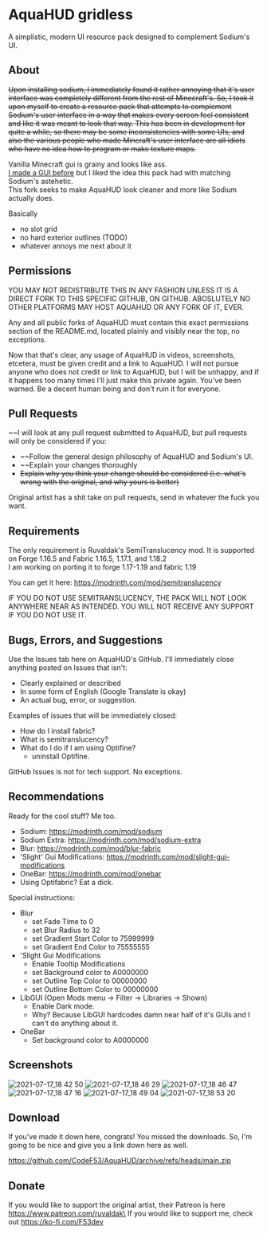 # AquaHUD gridless
A simplistic, modern UI resource pack designed to complement Sodium's UI.

## About
~~Upon installing sodium, I immediately found it rather annoying that it's user interface was completely different from the rest of Minecraft's. So, I took it upon myself to create a resource pack that attempts to complement Sodium's user interface in a way that makes every screen feel consistent and like it was meant to look that way. This has been in development for quite a while, so there may be some inconsistencies with some UIs, and also the various people who made Mincraft's user interface are all idiots who have no idea how to program or make texture maps.~~

Vanilla Minecraft gui is grainy and looks like ass.\
[I made a GUI before](https://www.planetminecraft.com/texture-pack/f53-s-gui/) but I liked the idea this pack had with matching Sodium's astehetic.\
This fork seeks to make AquaHUD look cleaner and more like Sodium actually does.

Basically
 * no slot grid
 * no hard exterior outlines (TODO)
 * whatever annoys me next about it

## Permissions
YOU MAY NOT REDISTRIBUTE THIS IN ANY FASHION UNLESS IT IS A DIRECT FORK TO THIS SPECIFIC GITHUB, ON GITHUB. ABOSLUTELY NO OTHER PLATFORMS MAY HOST AQUAHUD OR ANY FORK OF IT, EVER.

Any and all public forks of AquaHUD must contain this exact permissions section of the README.md, located plainly and visibly near the top, no exceptions.

Now that that's clear, any usage of AquaHUD in videos, screenshots, etcetera, must be given credit and a link to AquaHUD. I will not pursue anyone who does not credit or link to AquaHUD, but I will be unhappy, and if it happens too many times I'll just make this private again. You've been warned. Be a decent human being and don't ruin it for everyone.

## Pull Requests
~~I will look at any pull request submitted to AquaHUD, but pull requests will only be considered if you:
 * ~~Follow the general design philosophy of AquaHUD and Sodium's UI.
 * ~~Explain your changes thoroughly
 * ~~Explain why you think your change should be considered (i.e. what's wrong with the original, and why yours is better)~~

Original artist has a shit take on pull requests, send in whatever the fuck you want.

## Requirements
The only requirement is Ruvaldak's SemiTranslucency mod. It is supported on Forge 1.16.5 and Fabric 1.16.5, 1.17.1, and 1.18.2\
I am working on porting it to forge 1.17-1.19 and fabric 1.19

You can get it here: https://modrinth.com/mod/semitranslucency

IF YOU DO NOT USE SEMITRANSLUCENCY, THE PACK WILL NOT LOOK ANYWHERE NEAR AS INTENDED. YOU WILL NOT RECEIVE ANY SUPPORT IF YOU DO NOT USE IT.

## Bugs, Errors, and Suggestions
Use the Issues tab here on AquaHUD's GitHub. I'll immediately close anything posted on Issues that isn't:
 * Clearly explained or described
 * In some form of English (Google Translate is okay)
 * An actual bug, error, or suggestion.

Examples of issues that will be immediately closed:
 * How do I install fabric?
 * What is semitranslucency?
 * What do I do if I am using Optifine?
     * uninstall Optifine.

GitHub Issues is not for tech support. No exceptions.

## Recommendations
Ready for the cool stuff? Me too.

 * Sodium: https://modrinth.com/mod/sodium
 * Sodium Extra: https://modrinth.com/mod/sodium-extra
 * Blur: https://modrinth.com/mod/blur-fabric
 * 'Slight' Gui Modifications: https://modrinth.com/mod/slight-gui-modifications
 * OneBar: https://modrinth.com/mod/onebar
 * Using Optifabric? Eat a dick.

Special instructions:

 * Blur
      * set Fade Time to 0
      * set Blur Radius to 32
      * set Gradient Start Color to 75999999
      * set Gradient End Color to 75555555
 * 'Slight Gui Modifications
      * Enable Tooltip Modifications
      * set Background color to A0000000
      * set Outline Top Color to 00000000
      * set Outline Bottom Color to 00000000
 * LibGUI (Open Mods menu -> Filter -> Libraries -> Shown)
      * Enable Dark mode.
      * Why? Because LibGUI hardcodes damn near half of it's GUIs and I can't do anything about it.
 * OneBar
      * Set background color to A0000000

## Screenshots

![2021-07-17_18 42 50](https://user-images.githubusercontent.com/15901769/126051017-7c89a89c-d10f-41aa-9a10-f6d963b244f8.png)
![2021-07-17_18 46 29](https://user-images.githubusercontent.com/15901769/126050951-7fe5d122-4a8e-44aa-860e-917523a2097c.png)
![2021-07-17_18 46 47](https://user-images.githubusercontent.com/15901769/126050957-6cee5df5-130f-4153-8148-ccb7e94390b4.png)
![2021-07-17_18 47 16](https://user-images.githubusercontent.com/15901769/126050958-3b9e41b8-48de-4ef0-b3f1-5d7f6c75cf86.png)
![2021-07-17_18 49 04](https://user-images.githubusercontent.com/15901769/126050959-95de22a4-2ec4-47b6-85bb-d6edfe28d453.png)
![2021-07-17_18 53 20](https://user-images.githubusercontent.com/15901769/126051002-28e5ff1b-6a3f-47b4-af73-f8bb62cc35e4.png)

## Download
If you've made it down here, congrats! You missed the downloads. So, I'm going to be nice and give you a link down here as well.

https://github.com/CodeF53/AquaHUD/archive/refs/heads/main.zip

## Donate

If you would like to support the original artist, their Patreon is here https://www.patreon.com/ruvaldak\
If you would like to support me, check out https://ko-fi.com/F53dev
